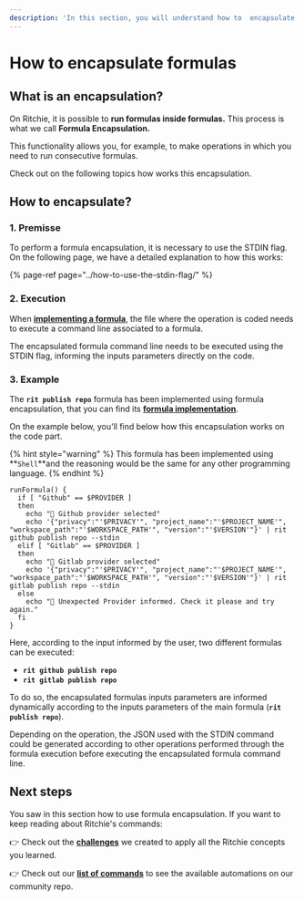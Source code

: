 ```yaml
---
description: 'In this section, you will understand how to  encapsulate formulas on Ritchie.'
---
```


# How to encapsulate formulas

## What is an encapsulation?

On Ritchie, it is possible to **run formulas inside formulas.** This process is what we call **Formula Encapsulation.**‌

This functionality allows you, for example, to make operations in which you need to run consecutive formulas. 

Check out on the following topics how works this encapsulation. 

## How to encapsulate?

### 1. Premisse

To perform a formula encapsulation, it is necessary to use the STDIN flag. On the following page, we have a detailed explanation to how this works: 

{% page-ref page="../how-to-use-the-stdin-flag/" %}

### 2. Execution <a id="2-execution"></a>

When [**implementing a formula**](https://app.gitbook.com/@zup-products/s/ritchie/~/diff/drafts/-MHIAf91S1RlTOvJs_KU/how-to/implement-a-formula/@drafts), the file where the operation is coded needs to execute a command line associated to a formula.‌

The encapsulated formula command line needs to be executed using the STDIN flag, informing the inputs parameters directly on the code.‌

### 3. Example <a id="3-example"></a>

The **`rit publish repo`** formula has been implemented using formula encapsulation, that you can find its [**formula implementation**](https://github.com/ZupIT/ritchie-formulas/tree/master/publish/repo).

On the example below, you'll find below how this encapsulation works on the code part.

{% hint style="warning" %}
This formula has been implemented using **`Shell`**and the reasoning would be the same for any other programming language.
{% endhint %}

```text
runFormula() {
  if [ "Github" == $PROVIDER ]
  then
    echo "🐙 Github provider selected"
    echo '{"privacy":"'$PRIVACY'", "project_name":"'$PROJECT_NAME'", "workspace_path":"'$WORKSPACE_PATH'", "version":"'$VERSION'"}' | rit github publish repo --stdin
  elif [ "Gitlab" == $PROVIDER ]
  then
    echo "🦊 Gitlab provider selected"
    echo '{"privacy":"'$PRIVACY'", "project_name":"'$PROJECT_NAME'", "workspace_path":"'$WORKSPACE_PATH'", "version":"'$VERSION'"}' | rit gitlab publish repo --stdin
  else
    echo "🤖 Unexpected Provider informed. Check it please and try again."
  fi
}
```

Here, according to the input informed by the user, two different formulas can be executed:‌

* **`rit github publish repo`**
* **`rit gitlab publish repo`**

To do so, the encapsulated formulas inputs parameters are informed dynamically according to the inputs parameters of the main formula \(**`rit publish repo`**\). 

Depending on the operation, the JSON used with the STDIN command could be generated according to other operations performed through the formula execution before executing the encapsulated formula command line.‌

## Next steps <a id="next-steps"></a>

You saw in this section how to use formula encapsulation. If you want to keep reading about Ritchie's commands:‌

​👉 Check out the [**challenges**](https://app.gitbook.com/@zup-products/s/ritchie/~/diff/drafts/-MHIAf91S1RlTOvJs_KU/challenges/challenges/@drafts) we created to apply all the Ritchie concepts you learned.‌

​👉 Check out our [**list of commands**](https://app.gitbook.com/@zup-products/s/ritchie/~/diff/drafts/-MHIAf91S1RlTOvJs_KU/developer/list-of-commands/@drafts) to see the available automations on our community repo.

